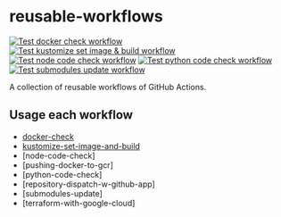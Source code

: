 # reusable-workflows

[![Test docker check workflow](https://github.com/koei-kaji/reusable-github-actions/actions/workflows/__test-docker-check.yaml/badge.svg)](https://github.com/koei-kaji/reusable-github-actions/actions/workflows/__test-docker-check.yaml)
[![Test kustomize set image & build workflow](https://github.com/koei-kaji/reusable-github-actions/actions/workflows/__test-kustomize-set-image-and-build.yaml/badge.svg)](https://github.com/koei-kaji/reusable-github-actions/actions/workflows/__test-kustomize-set-image-and-build.yaml)
[![Test node code check workflow](https://github.com/koei-kaji/reusable-github-actions/actions/workflows/__test-node-code-check.yaml/badge.svg)](https://github.com/koei-kaji/reusable-github-actions/actions/workflows/__test-node-code-check.yaml)
[![Test python code check workflow](https://github.com/koei-kaji/reusable-github-actions/actions/workflows/__test-python-code-check.yaml/badge.svg)](https://github.com/koei-kaji/reusable-github-actions/actions/workflows/__test-python-code-check.yaml)
[![Test submodules update workflow](https://github.com/koei-kaji/reusable-github-actions/actions/workflows/__test-submodules-update.yaml/badge.svg)](https://github.com/koei-kaji/reusable-github-actions/actions/workflows/__test-submodules-update.yaml)

A collection of reusable workflows of GitHub Actions.  

## Usage each workflow

- [docker-check](docs/docker-check.md)
- [kustomize-set-image-and-build](docs/kustomize-set-image-and-build.md)
- [node-code-check]
- [pushing-docker-to-gcr]
- [python-code-check]
- [repository-dispatch-w-github-app]
- [submodules-update]
- [terraform-with-google-cloud]
